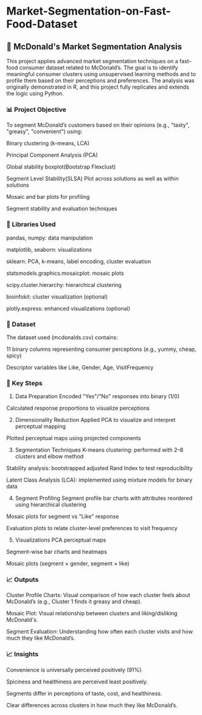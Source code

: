 # Market-Segmentation-on-Fast-Food-Dataset

## 🧠 McDonald's Market Segmentation Analysis
This project applies advanced market segmentation techniques on a fast-food consumer dataset related to McDonald’s. The goal is to identify meaningful consumer clusters using unsupervised learning methods and to profile them based on their perceptions and preferences. The analysis was originally demonstrated in R, and this project fully replicates and extends the logic using Python.

### 📊 Project Objective
To segment McDonald’s customers based on their opinions (e.g., "tasty", "greasy", "convenient") using:

Binary clustering (k-means, LCA)

Principal Component Analysis (PCA)

Global stability boxplot(Bootstrap Flexclust)

Segment Level Stability(SLSA) Plot across solutions as well as within solutions

Mosaic and bar plots for profiling

Segment stability and evaluation techniques

### 🧰 Libraries Used
pandas, numpy: data manipulation

matplotlib, seaborn: visualizations

sklearn: PCA, k-means, label encoding, cluster evaluation

statsmodels.graphics.mosaicplot: mosaic plots

scipy.cluster.hierarchy: hierarchical clustering

bioinfokit: cluster visualization (optional)

plotly.express: enhanced visualizations (optional)

### 🧾 Dataset
The dataset used (mcdonalds.csv) contains:

11 binary columns representing consumer perceptions (e.g., yummy, cheap, spicy)

Descriptor variables like Like, Gender, Age, VisitFrequency

### 📌 Key Steps
1. Data Preparation
Encoded "Yes"/"No" responses into binary (1/0)

Calculated response proportions to visualize perceptions

2. Dimensionality Reduction
Applied PCA to visualize and interpret perceptual mapping

Plotted perceptual maps using projected components

3. Segmentation Techniques
K-means clustering: performed with 2–8 clusters and elbow method

Stability analysis: bootstrapped adjusted Rand Index to test reproducibility

Latent Class Analysis (LCA): implemented using mixture models for binary data

4. Segment Profiling
Segment profile bar charts with attributes reordered using hierarchical clustering

Mosaic plots for segment vs "Like" response

Evaluation plots to relate cluster-level preferences to visit frequency

5. Visualizations
PCA perceptual maps

Segment-wise bar charts and heatmaps

Mosaic plots (segment × gender, segment × like)

### 📈 Outputs
Cluster Profile Charts: Visual comparison of how each cluster feels about McDonald’s (e.g., Cluster 1 finds it greasy and cheap).

Mosaic Plot: Visual relationship between clusters and liking/disliking McDonald's.

Segment Evaluation: Understanding how often each cluster visits and how much they like McDonald’s.

### 📈 Insights
Convenience is universally perceived positively (91%).

Spiciness and healthiness are perceived least positively.

Segments differ in perceptions of taste, cost, and healthiness.

Clear differences across clusters in how much they like McDonald’s.
